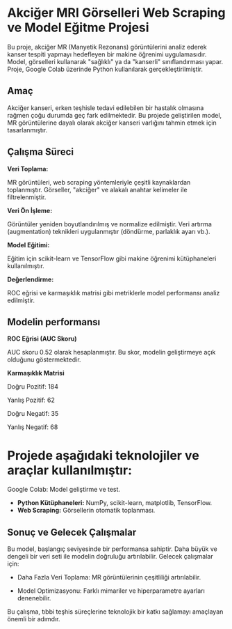 # Akciğer MRI Görselleri Web Scraping ve Model Eğitme Projesi

Bu proje, akciğer MR (Manyetik Rezonans) görüntülerini analiz ederek kanser tespiti yapmayı hedefleyen bir makine öğrenimi uygulamasıdır. Model, görselleri kullanarak "sağlıklı" ya da "kanserli" sınıflandırması yapar. Proje, Google Colab üzerinde Python kullanılarak gerçekleştirilmiştir.

## Amaç
Akciğer kanseri, erken teşhisle tedavi edilebilen bir hastalık olmasına rağmen çoğu durumda geç fark edilmektedir. Bu projede geliştirilen model, MR görüntülerine dayalı olarak akciğer kanseri varlığını tahmin etmek için tasarlanmıştır.

## Çalışma Süreci
**Veri Toplama:**

MR görüntüleri, web scraping yöntemleriyle çeşitli kaynaklardan toplanmıştır.
Görseller, "akciğer" ve alakalı anahtar kelimeler ile filtrelenmiştir.

**Veri Ön İşleme:**

Görüntüler yeniden boyutlandırılmış ve normalize edilmiştir.
Veri artırma (augmentation) teknikleri uygulanmıştır (döndürme, parlaklık ayarı vb.).

**Model Eğitimi:**

Eğitim için scikit-learn ve TensorFlow gibi makine öğrenimi kütüphaneleri kullanılmıştır.

**Değerlendirme:**

ROC eğrisi ve karmaşıklık matrisi gibi metriklerle model performansı analiz edilmiştir.

## Modelin performansı

**ROC Eğrisi (AUC Skoru)**

AUC skoru 0.52 olarak hesaplanmıştır. Bu skor, modelin geliştirmeye açık olduğunu göstermektedir.

**Karmaşıklık Matrisi**

Doğru Pozitif: 184

Yanlış Pozitif: 62

Doğru Negatif: 35

Yanlış Negatif: 68

# Projede aşağıdaki teknolojiler ve araçlar kullanılmıştır:

Google Colab: Model geliştirme ve test.
- **Python Kütüphaneleri:** NumPy, scikit-learn, matplotlib, TensorFlow.
- **Web Scraping:** Görsellerin otomatik toplanması.
## Sonuç ve Gelecek Çalışmalar

Bu model, başlangıç seviyesinde bir performansa sahiptir. Daha büyük ve dengeli bir veri seti ile modelin doğruluğu artırılabilir. Gelecek çalışmalar için:

- Daha Fazla Veri Toplama: MR görüntülerinin çeşitliliği artırılabilir.

- Model Optimizasyonu: Farklı mimariler ve hiperparametre ayarları denenebilir.

Bu çalışma, tıbbi teşhis süreçlerine teknolojik bir katkı sağlamayı amaçlayan önemli bir adımdır.
